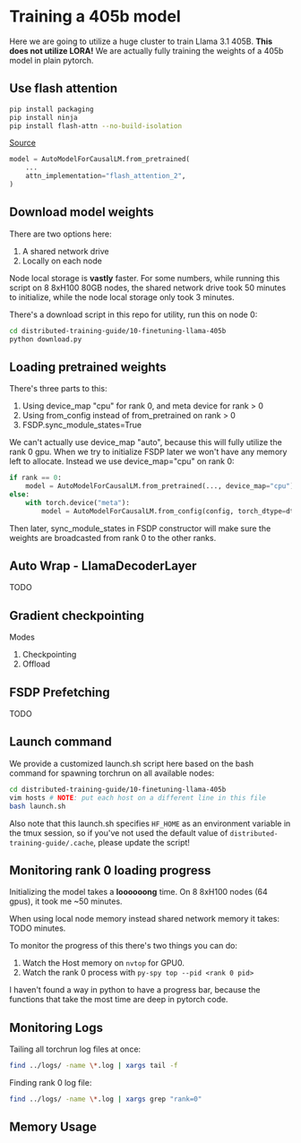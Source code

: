 # Training a 405b model

Here we are going to utilize a huge cluster to train Llama 3.1 405B. **This does not utilize LORA!** We are actually fully training the weights of a 405b model in plain pytorch.

## Use flash attention

```bash
pip install packaging
pip install ninja
pip install flash-attn --no-build-isolation
```

[Source](https://github.com/Dao-AILab/flash-attention)

```python
model = AutoModelForCausalLM.from_pretrained(
    ...
    attn_implementation="flash_attention_2",
)
```

## Download model weights

There are two options here:

1. A shared network drive
2. Locally on each node

Node local storage is **vastly** faster. For some numbers, while running this script on 8 8xH100 80GB nodes, the shared network drive took 50 minutes to initialize, while the node local storage only took 3 minutes.

There's a download script in this repo for utility, run this on node 0:

```bash
cd distributed-training-guide/10-finetuning-llama-405b
python download.py
```

## Loading pretrained weights

There's three parts to this:

1. Using device_map "cpu" for rank 0, and meta device for rank > 0
2. Using from_config instead of from_pretrained on rank > 0
3. FSDP.sync_module_states=True

We can't actually use device_map "auto", because this will fully utilize the rank 0 gpu. When we try to initialize FSDP later we won't have any memory left to allocate. Instead we use device_map="cpu" on rank 0:

```python
if rank == 0:
    model = AutoModelForCausalLM.from_pretrained(..., device_map="cpu")
else:
    with torch.device("meta"):
        model = AutoModelForCausalLM.from_config(config, torch_dtype=dtype)
```

Then later, sync_module_states in FSDP constructor will make sure the weights are broadcasted from rank 0 to the other ranks.

## Auto Wrap - LlamaDecoderLayer

TODO

## Gradient checkpointing

Modes
1. Checkpointing
2. Offload

## FSDP Prefetching

TODO

## Launch command

We provide a customized launch.sh script here based on the bash command for spawning torchrun on all available nodes:

```bash
cd distributed-training-guide/10-finetuning-llama-405b
vim hosts # NOTE: put each host on a different line in this file
bash launch.sh
```

Also note that this launch.sh specifies `HF_HOME` as an environment variable in the tmux session, so if you've not used the default value of `distributed-training-guide/.cache`, please update the script!

## Monitoring rank 0 loading progress

Initializing the model takes a **loooooong** time. On 8 8xH100 nodes (64 gpus), it took me ~50 minutes.

When using local node memory instead shared network memory it takes: TODO minutes.

To monitor the progress of this there's two things you can do:

1. Watch the Host memory on `nvtop` for GPU0.
2. Watch the rank 0 process with `py-spy top --pid <rank 0 pid>`

I haven't found a way in python to have a progress bar, because the functions that take the most time
are deep in pytorch code.

## Monitoring Logs

Tailing all torchrun log files at once:

```bash
find ../logs/ -name \*.log | xargs tail -f
```

Finding rank 0 log file:

```bash
find ../logs/ -name \*.log | xargs grep "rank=0"
```

## Memory Usage

